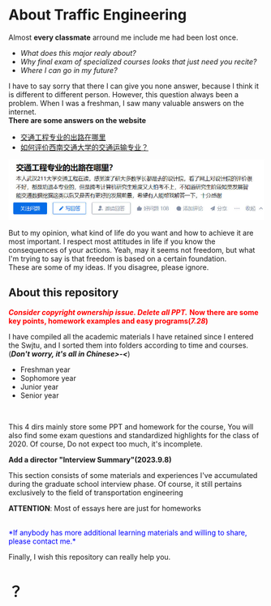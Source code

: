 # About Traffic Engineering
Almost **every classmate** arround me include me had been lost once.
- *What does this major realy about?*
- *Why final exam of specialized courses looks that just need you recite?*
 - *Where I can go in my future?*

I have to say sorry that there I can give you none answer, because I think it is different to different person. However, this question always been a problem. When I was a freshman, I saw many valuable answers on the internet.
<br>**There are some answers on the website** 
<br>
- [交通工程专业的出路在哪里](https://www.zhihu.com/question/388703030)
- [如何评价西南交通大学的交通运输专业？](https://www.zhihu.com/question/326403912/answer/709236338)

[![](/assets/img/where.jpg "where")](https://www.zhihu.com/question/388703030)

But to my opinion, what kind of life do you want and how to achieve it are most important. I respect most attitudes in life if you know the consequences of your actions. Yeah, may it seems not freedom, but what I'm trying to say is that freedom is based on a certain foundation. 
<br>
These are some of my ideas. If you disagree, please ignore.
<br>

## About this repository


<font color=red>***Consider copyright ownership issue. Delete all PPT.*** **Now there are some key points, homework examples and easy programs(*7.28*)**</font>

I have compiled all the academic materials I have retained since I entered the Swjtu, and I sorted them into folders according to time and courses.(***Don't worry, it's all in Chinese>-<***)
<br>
- Freshman year
- Sophomore year
- Junior year
- Senior year
<br>

This 4 dirs mainly store some PPT and homework for the course, You will also find some exam questions and standardized highlights for the class of 2020. Of course, Do not expect too much, it's incomplete. 

**Add a director "Interview Summary"(2023.9.8)**

This section consists of some materials and experiences I've accumulated during the graduate school interview phase. Of course, it still pertains exclusively to the field of transportation engineering 

**ATTENTION**: Most of essays here are just for homeworks

<br>
<font color=blue>*If anybody has more additional learning materials and willing to share, please contact me.* </font>
<br>


Finally, I wish this repository can really help you. 





# ？
















